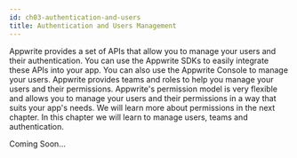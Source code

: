 ```yaml
---
id: ch03-authentication-and-users
title: Authentication and Users Management
---
```


Appwrite provides a set of APIs that allow you to manage your users and their authentication. You can use the Appwrite SDKs to easily integrate these APIs into your app. You can also use the Appwrite Console to manage your users. Appwrite provides teams and roles to help you manage your users and their permissions. Appwrite's permission model is very flexible and allows you to manage your users and their permissions in a way that suits your app's needs. We will learn more about permissions in the next chapter. In this chapter we will learn to manage users, teams and authentication.

Coming Soon...
